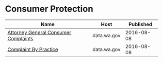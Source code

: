 # Consumer Protection

Name | Host | Published
---- | ---- | ---------
[Attorney General Consumer Complaints](../datasets/gpri-47xz.md) | data.wa.gov | 2016-08-08
[Complaint By Practice](../datasets/fvrz-yz45.md) | data.wa.gov | 2016-08-08

